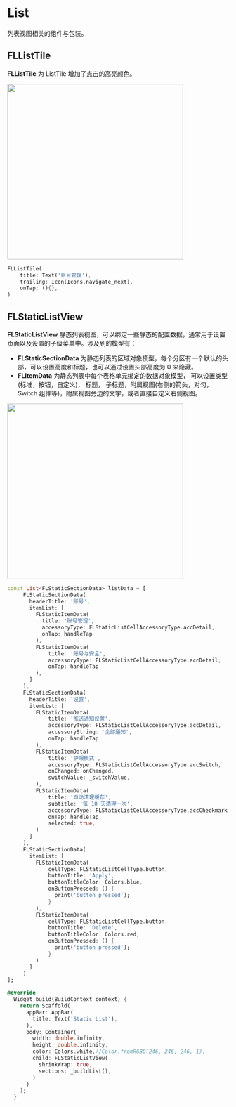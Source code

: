 # List

列表视图相关的组件与包装。

## FLListTile

**FLListTile** 为 ListTile 增加了点击的高亮颜色。

<p align="left">
    <img width="400" src="http://abtfun.oss-cn-beijing.aliyuncs.com/img/2019-12-15-list_tile.gif" />
</p>

```dart
FLListTile(
    title: Text('账号管理'),
    trailing: Icon(Icons.navigate_next),
    onTap: (){},
)
```

## FLStaticListView

**FLStaticListView** 静态列表视图，可以绑定一些静态的配置数据，通常用于设置页面以及设置的子级菜单中。涉及到的模型有：

* **FLStaticSectionData** 为静态列表的区域对象模型，每个分区有一个默认的头部，可以设置高度和标题，也可以通过设置头部高度为 0 来隐藏。
* **FLItemData** 为静态列表中每个表格单元绑定的数据对象模型， 可以设置类型(标准，按钮，自定义)， 标题， 子标题，附属视图(右侧的箭头，对勾，Switch 组件等)，附属视图旁边的文字，或者直接自定义右侧视图。

<p align="left">
    <img width="400" src="http://abtfun.oss-cn-beijing.aliyuncs.com/img/2019-12-15-Simulator%20Screen%20Shot%20-%20iPhone%2011%20Pro%20Max%20-%202019-12-15%20at%2010.07.41.png" />
</p>

```dart
const List<FLStaticSectionData> listData = [
     FLStaticSectionData(
       headerTitle: '账号',
       itemList: [
         FLStaticItemData(
           title: '账号管理',
           accessoryType: FLStaticListCellAccessoryType.accDetail,
           onTap: handleTap
         ),
         FLStaticItemData(
             title: '账号与安全',
             accessoryType: FLStaticListCellAccessoryType.accDetail,
             onTap: handleTap
         ),
       ]
     ),
     FLStaticSectionData(
       headerTitle: '设置',
       itemList: [
         FLStaticItemData(
             title: '推送通知设置',
             accessoryType: FLStaticListCellAccessoryType.accDetail,
             accessoryString: '全部通知',
             onTap: handleTap
         ),
         FLStaticItemData(
             title: '护眼模式',
             accessoryType: FLStaticListCellAccessoryType.accSwitch,
             onChanged: onChanged,
             switchValue: _switchValue,
         ),
         FLStaticItemData(
             title: '自动清理缓存',
             subtitle: '每 10 天清理一次',
             accessoryType: FLStaticListCellAccessoryType.accCheckmark,
             onTap: handleTap,
             selected: true,
         )
       ]
     ),
     FLStaticSectionData(
       itemList: [
         FLStaticItemData(
             cellType: FLStaticListCellType.button,
             buttonTitle: 'Apply',
             buttonTitleColor: Colors.blue,
             onButtonPressed: () {
               print('button pressed');
             }
         ),
         FLStaticItemData(
             cellType: FLStaticListCellType.button,
             buttonTitle: 'Delete',
             buttonTitleColor: Colors.red,
             onButtonPressed: () {
               print('button pressed');
             }
         )
       ]
     )
];

@override
  Widget build(BuildContext context) {
    return Scaffold(
      appBar: AppBar(
        title: Text('Static List'),
      ),
      body: Container(
        width: double.infinity,
        height: double.infinity,
        color: Colors.white,//Color.fromRGBO(246, 246, 246, 1),
        child: FLStaticListView(
          shrinkWrap: true,
          sections: _buildList(),
        )
      )
    );
  }
```


